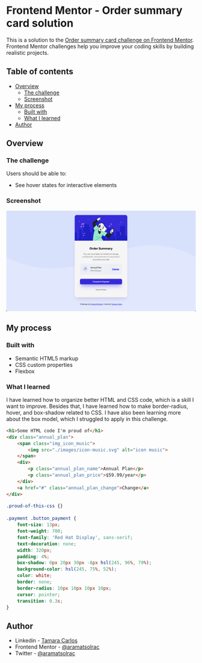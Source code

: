 # Frontend Mentor - Order summary card solution

This is a solution to the [Order summary card challenge on Frontend Mentor](https://www.frontendmentor.io/challenges/order-summary-component-QlPmajDUj). Frontend Mentor challenges help you improve your coding skills by building realistic projects.

## Table of contents

- [Overview](#overview)
  - [The challenge](#the-challenge)
  - [Screenshot](#screenshot)
- [My process](#my-process)
  - [Built with](#built-with)
  - [What I learned](#what-i-learned)
- [Author](#author)


## Overview

### The challenge

Users should be able to:

- See hover states for interactive elements

### Screenshot

![](./images/screenshot.png)


## My process


### Built with

- Semantic HTML5 markup
- CSS custom properties
- Flexbox

### What I learned

I have learned how to organize better HTML and CSS code, which is a skill I want to improve. Besides that, I have learned how to make border-radius, hover, and box-shadow related to CSS. I have also been learning more about the box model, which I struggled to apply in this challenge.

```html
<h1>Some HTML code I'm proud of</h1>
<div class="annual_plan">
    <span class="img_icon_music">
        <img src="./images/icon-music.svg" alt="icon music">
    </span>
    <div>
        <p class="annual_plan_name">Annual Plan</p>
        <p class="annual_plan_price">$59.99/year</p>
    </div>
    <a href="#" class="annual_plan_change">Change</a>
</div>

```
```css
.proud-of-this-css {}

.payment .button_payment {
    font-size: 13px;
    font-weight: 700;
    font-family: 'Red Hat Display', sans-serif;
    text-decoration: none;
    width: 320px;
    padding: 4%;
    box-shadow: 0px 20px 30px -8px hsl(245, 96%, 79%);
    background-color: hsl(245, 75%, 52%);
    color: white;
    border: none;
    border-radius: 10px 10px 10px 10px;
    cursor: pointer;
    transition: 0.3s;
}
```

## Author

- Linkedin - [Tamara Carlos](https://www.linkedin.com/in/tamaracarlos/)
- Frontend Mentor - [@aramatsolrac](https://www.frontendmentor.io/profile/aramatsolrac)
- Twitter - [@aramatsolrac](https://twitter.com/aramatsolrac)

